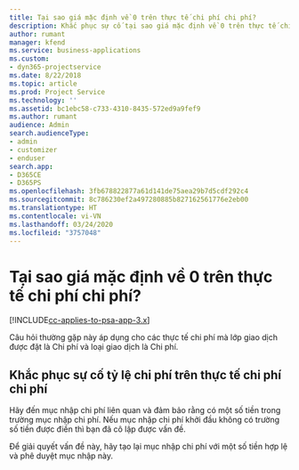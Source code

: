 ```yaml
---
title: Tại sao giá mặc định về 0 trên thực tế chi phí chi phí?
description: Khắc phục sự cố tại sao giá mặc định về 0 trên thực tế chi phí chi phí?
author: rumant
manager: kfend
ms.service: business-applications
ms.custom:
- dyn365-projectservice
ms.date: 8/22/2018
ms.topic: article
ms.prod: Project Service
ms.technology: ''
ms.assetid: bc1ebc58-c733-4310-8435-572ed9a9fef9
ms.author: rumant
audience: Admin
search.audienceType:
- admin
- customizer
- enduser
search.app:
- D365CE
- D365PS
ms.openlocfilehash: 3fb678822877a61d141de75aea29b7d5cdf292c4
ms.sourcegitcommit: 8c786230ef2a497280885b827162561776e2eb00
ms.translationtype: HT
ms.contentlocale: vi-VN
ms.lasthandoff: 03/24/2020
ms.locfileid: "3757048"
---
```

# <a name="why-is-the-price-defaulting-to-zero-on-expense-cost-actuals"></a>Tại sao giá mặc định về 0 trên thực tế chi phí chi phí?

[!INCLUDE[cc-applies-to-psa-app-3.x](../includes/cc-applies-to-psa-app-3x.md)]

Câu hỏi thường gặp này áp dụng cho các thực tế chi phí mà lớp giao dịch được đặt là Chi phí và loại giao dịch là Chi phí.

## <a name="troubleshooting-cost-rates-on-expense-cost-actuals"></a>Khắc phục sự cố tỷ lệ chi phí trên thực tế chi phí chi phí

Hãy đến mục nhập chi phí liên quan và đảm bảo rằng có một số tiền trong trường mục nhập chi phí. Nếu mục nhập chi phí khởi đầu không có trường số tiền được điền thì bạn đã cô lập được vấn đề.
 
Để giải quyết vấn đề này, hãy tạo lại mục nhập chi phí với một số tiền hợp lệ và phê duyệt mục nhập này.
